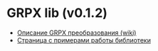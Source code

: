GRPX lib (v0.1.2)
==========
* <a href="https://github.com/tomsoir/grpx/wiki">Описание GRPX преобразования (wiki)</a>
* <a href="http://tomsoir.github.io/grpx/">Страница с примерами работы библиотеки</a>

